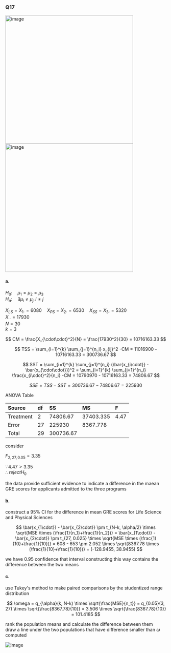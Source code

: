 ### Q17
<img width="400" alt="image" src=https://github.com/user-attachments/assets/71da293f-b0b8-475a-9a08-de08a2f3474f/>
<br>
<img width="400" alt="image" src=https://github.com/user-attachments/assets/76f9c100-f4e3-4bb5-ad97-dc732fc681d9/>

#### a.

$H_0: \quad \mu_1 = \mu_2 = \mu_3$  
$H_a: \quad \exists \mu_i \neq \mu_j, i \neq j$  

$X_{LS} = X_{1\cdot} = 6080 \quad X_{PS} = X_{2\cdot} = 6530 \quad X_{SS} = X_{3\cdot} = 5320$  
$X_{\cdot\cdot} = 17930$  
$N = 30$  
$k = 3$  

$$
CM = \frac{X_{\cdot\cdot}^2}{N} = \frac{17930^2}{30} = 10716163.33
$$

$$
TSS = \sum_{i=1}^{k} \sum_{j=1}^{n_i} x_{ij}^2 -CM = 11016900 - 10716163.33 = 300736.67
$$

$$
SST = \sum_{i=1}^{k} \sum_{j=1}^{n_i} (\bar{x_{i\cdot}} - \bar{x_{\cdot\cdot}})^2 = \sum_{i=1}^{k} \sum_{j=1}^{n_i} \frac{x_{i\cdot}^2}{n_i} -CM = 10790970 - 10716163.33 = 74806.67
$$

$$
SSE = TSS - SST = 300736.67 - 74806.67 = 225930
$$

ANOVA Table

| Source | df | SS | MS | F |
|:------|:------|:------|:------|:------|
| Treatment | 2 | 74806.67 | 37403.335 | 4.47 |
| Error | 27 | 225930 | 8367.778 |  |
| Total | 29 | 300736.67 |  |  |

consider  

$F_{2, 27, 0.05} = 3.35$  

$\because 4.47 > 3.35$  
$\therefore reject H_0$  

the data provide sufficient evidence to indicate a difference in the maean GRE scores for applicants admitted to the three programs  

#### b.

construct a 95% CI for the difference in mean GRE scores for Life Science and Physical Sciences

$$
\bar{x_{1\cdot}} - \bar{x_{2\cdot}} \pm t_{N-k, \alpha/2} \times \sqrt{MSE \times (\frac{1}{n_1}+\frac{1}{n_2})}
= \bar{x_{1\cdot}} - \bar{x_{2\cdot}} \pm t_{27, 0.025} \times \sqrt{MSE \times (\frac{1}{10}+\frac{1}{10})}
= 608 - 653 \pm 2.052 \times \sqrt{8367.78 \times (\frac{1}{10}+\frac{1}{10})}
= (-128.9455, 38.9455)
$$

$\text{we have 0.95 confidence that interval constructing this way contains the difference between the two means}$  

#### c.

use Tukey's method to make paired comparisons by the studentized range distribution  

$$
\omega = q_{\alpha}(k, N-k) \times \sqrt{\frac{MSE}{n_t}}
= q_{0.05}(3, 27) \times \sqrt{\frac{8367.78}{10}}
= 3.506 \times \sqrt{\frac{8367.78}{10}}
= 101.4185
$$

rank the population means and calculate the difference between them  
draw a line under the two populations that have difference smaller than $\omega$ computed   

![image](https://github.com/user-attachments/assets/89fc2970-7d86-4d4b-bada-6a7b6359ee59)

